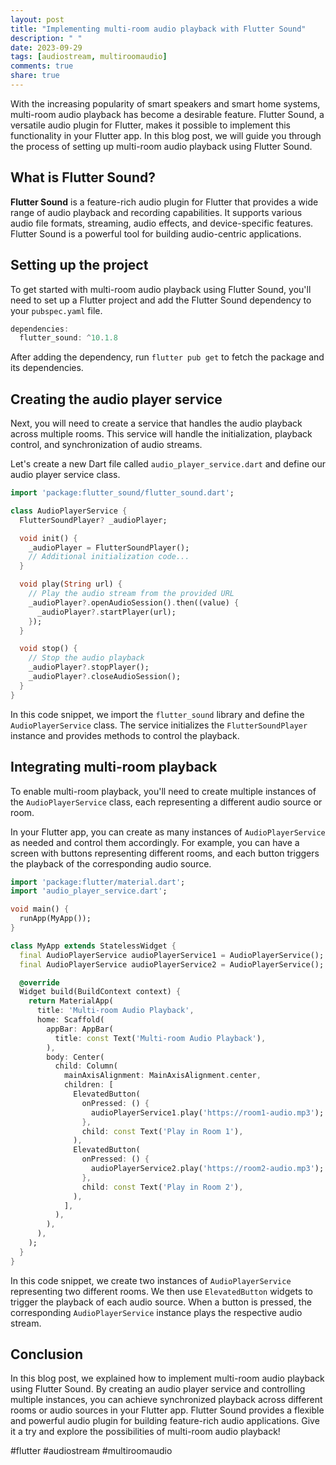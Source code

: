 ```yaml
---
layout: post
title: "Implementing multi-room audio playback with Flutter Sound"
description: " "
date: 2023-09-29
tags: [audiostream, multiroomaudio]
comments: true
share: true
---
```


With the increasing popularity of smart speakers and smart home systems, multi-room audio playback has become a desirable feature. Flutter Sound, a versatile audio plugin for Flutter, makes it possible to implement this functionality in your Flutter app. In this blog post, we will guide you through the process of setting up multi-room audio playback using Flutter Sound.

## What is Flutter Sound?

**Flutter Sound** is a feature-rich audio plugin for Flutter that provides a wide range of audio playback and recording capabilities. It supports various audio file formats, streaming, audio effects, and device-specific features. Flutter Sound is a powerful tool for building audio-centric applications.

## Setting up the project

To get started with multi-room audio playback using Flutter Sound, you'll need to set up a Flutter project and add the Flutter Sound dependency to your `pubspec.yaml` file.

```dart
dependencies:
  flutter_sound: ^10.1.8
```

After adding the dependency, run `flutter pub get` to fetch the package and its dependencies.

## Creating the audio player service

Next, you will need to create a service that handles the audio playback across multiple rooms. This service will handle the initialization, playback control, and synchronization of audio streams.

Let's create a new Dart file called `audio_player_service.dart` and define our audio player service class.

```dart
import 'package:flutter_sound/flutter_sound.dart';

class AudioPlayerService {
  FlutterSoundPlayer? _audioPlayer;

  void init() {
    _audioPlayer = FlutterSoundPlayer();
    // Additional initialization code...
  }

  void play(String url) {
    // Play the audio stream from the provided URL
    _audioPlayer?.openAudioSession().then((value) {
      _audioPlayer?.startPlayer(url);
    });
  }

  void stop() {
    // Stop the audio playback
    _audioPlayer?.stopPlayer();
    _audioPlayer?.closeAudioSession();
  }
}
```

In this code snippet, we import the `flutter_sound` library and define the `AudioPlayerService` class. The service initializes the `FlutterSoundPlayer` instance and provides methods to control the playback.

## Integrating multi-room playback

To enable multi-room playback, you'll need to create multiple instances of the `AudioPlayerService` class, each representing a different audio source or room.

In your Flutter app, you can create as many instances of `AudioPlayerService` as needed and control them accordingly. For example, you can have a screen with buttons representing different rooms, and each button triggers the playback of the corresponding audio source.

```dart
import 'package:flutter/material.dart';
import 'audio_player_service.dart';

void main() {
  runApp(MyApp());
}

class MyApp extends StatelessWidget {
  final AudioPlayerService audioPlayerService1 = AudioPlayerService();
  final AudioPlayerService audioPlayerService2 = AudioPlayerService();

  @override
  Widget build(BuildContext context) {
    return MaterialApp(
      title: 'Multi-room Audio Playback',
      home: Scaffold(
        appBar: AppBar(
          title: const Text('Multi-room Audio Playback'),
        ),
        body: Center(
          child: Column(
            mainAxisAlignment: MainAxisAlignment.center,
            children: [
              ElevatedButton(
                onPressed: () {
                  audioPlayerService1.play('https://room1-audio.mp3');
                },
                child: const Text('Play in Room 1'),
              ),
              ElevatedButton(
                onPressed: () {
                  audioPlayerService2.play('https://room2-audio.mp3');
                },
                child: const Text('Play in Room 2'),
              ),
            ],
          ),
        ),
      ),
    );
  }
}
```

In this code snippet, we create two instances of `AudioPlayerService` representing two different rooms. We then use `ElevatedButton` widgets to trigger the playback of each audio source. When a button is pressed, the corresponding `AudioPlayerService` instance plays the respective audio stream.

## Conclusion

In this blog post, we explained how to implement multi-room audio playback using Flutter Sound. By creating an audio player service and controlling multiple instances, you can achieve synchronized playback across different rooms or audio sources in your Flutter app. Flutter Sound provides a flexible and powerful audio plugin for building feature-rich audio applications. Give it a try and explore the possibilities of multi-room audio playback!

#flutter #audiostream #multiroomaudio